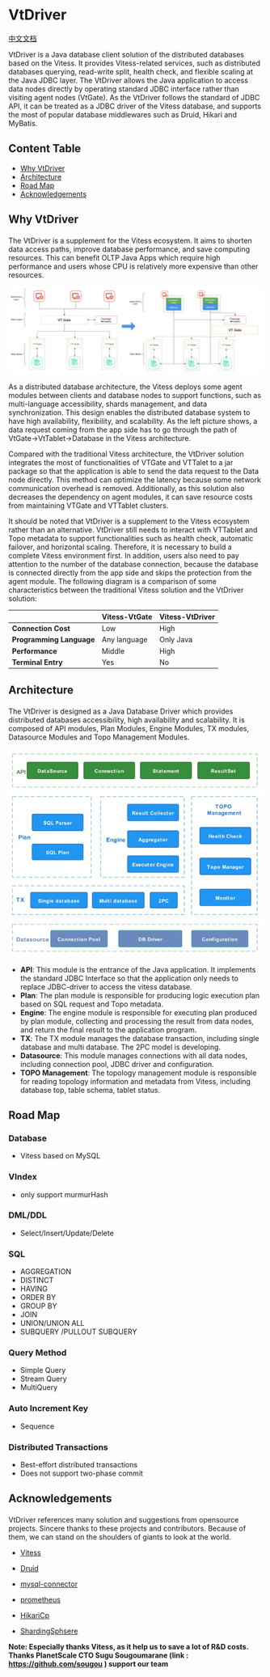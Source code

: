 # VtDriver

[中文文档](./../README.md)

VtDriver is a Java database client solution of the distributed databases based on the Vitess. It provides Vitess-related
services, such as distributed databases querying, read-write split, health check, and flexible scaling at the Java JDBC
layer. The VtDriver allows the Java application to access data nodes directly by operating standard JDBC interface
rather than visiting agent nodes (VtGate). As the VtDriver follows the standard of JDBC API, it can be treated as a JDBC
driver of the Vitess database, and supports the most of popular database middlewares such as Druid, Hikari and MyBatis.

## Content Table

* [Why VtDriver](#Why_VtDriver)
* [Architecture](#Architecture)
* [Road Map](#Road_Map)
* [Acknowledgements](#Acknowledgements)

## <p id='Why_VtDriver'>Why VtDriver</p>

The VtDriver is a supplement for the Vitess ecosystem. It aims to shorten data access paths, improve database
performance, and save computing resources. This can benefit OLTP Java Apps which require high performance and users
whose CPU is relatively more expensive than other resources.

![img.png](./VtDriver.png)

As a distributed database architecture, the Vitess deploys some agent modules between clients and database nodes to
support functions, such as multi-language accessibility, shards management, and data synchronization. This design
enables the distributed database system to have high availability, flexibility, and scalability. As the left picture
shows, a data request coming from the app side has to go through the path of VtGate->VtTablet->Database in the Vitess
architecture.

Compared with the traditional Vitess architecture, the VtDriver solution integrates the most of functionalities of
VTGate and VTTalet to a jar package so that the application is able to send the data request to the Data node directly.
This method can optimize the latency because some network communication overhead is removed. Additionally, as this
solution also decreases the dependency on agent modules, it can save resource costs from maintaining VTGate and VTTablet
clusters.

It should be noted that VtDriver is a supplement to the Vitess ecosystem rather than an alternative. VtDriver still
needs to interact with VTTablet and Topo metadata to support functionalities such as health check, automatic failover,
and horizontal scaling. Therefore, it is necessary to build a complete Vitess environment first. In addition, users also
need to pay attention to the number of the database connection, because the database is connected directly from the app
side and skips the protection from the agent module. The following diagram is a comparison of some characteristics
between the traditional Vitess solution and the VtDriver solution:

|                          | **Vitess-VtGate** | Vitess-VtDriver |
| :----------------------- | ----------------- | --------------- |
| **Connection Cost**      | Low               | High            |
| **Programming Language** | Any language      | Only Java       |
| **Performance**          | Middle            | High            |
| **Terminal Entry**       | Yes               | No              |

## <p id='Architecture'>Architecture</p>

The VtDriver is designed as a Java Database Driver which provides distributed databases accessibility, high availability
and scalability. It is composed of API modules, Plan Modules, Engine Modules, TX modules, Datasource Modules and Topo
Management Modules.

![img.png](architecture.en.png)

* __API__: This module is the entrance of the Java application. It implements the standard JDBC Interface so that the
  application only needs to replace JDBC-driver to access the vitess database.
* __Plan__: The plan module is responsible for producing logic execution plan based on SQL request and Topo metadata.
* **Engine**: The engine module is responsible for executing plan produced by plan module, collecting and processing the
  result from data nodes, and return the final result to the application program.
* **TX**: The TX module manages the database transaction, including single database and multi database. The 2PC model is
  developing.
* **Datasource**: This module manages connections with all data nodes, including connection pool, JDBC driver and
  configuration.
* **TOPO Management**: The topology management module is responsible for reading topology information and metadata from
  Vitess, including database top, table schema, tablet status.

## <p id='Road_Map'>Road Map</p>

### Database

* Vitess based on MySQL

### VIndex

* only support murmurHash

### DML/DDL

* Select/Insert/Update/Delete

### SQL

* AGGREGATION
* DISTINCT
* HAVING
* ORDER BY
* GROUP BY
* JOIN
* UNION/UNION ALL
* SUBQUERY /PULLOUT SUBQUERY

### Query Method

* Simple Query
* Stream Query
* MultiQuery

### Auto Increment Key

* Sequence

### Distributed Transactions

* Best-effort distributed transactions
* Does not support two-phase commit

## <p id='Acknowledgements'>Acknowledgements</p>

VtDriver references many solution and suggestions from opensource projects. Sincere thanks to these projects and
contributors. Because of them, we can stand on the shoulders of giants to look at the world.

* [Vitess](https://vitess.io/)
* [Druid](https://github.com/alibaba/druid)
* [mysql-connector](https://github.com/mysql/mysql-connector-j)
* [prometheus](https://prometheus.io/)

* [HikariCp](https://github.com/brettwooldridge/HikariCP)
* [ShardingSphsere](https://shardingsphere.apache.org/)

**Note: Especially thanks Vitess, as it help us to save a lot of R&D costs. Thanks PlanetScale CTO Sugu Sougoumarane
(link : https://github.com/sougou ) support our team**